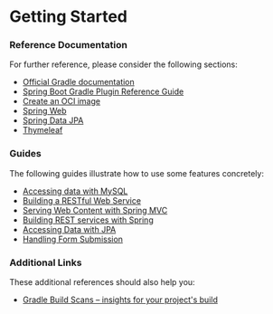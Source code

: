 # Getting Started

### Reference Documentation

For further reference, please consider the following sections:

* [Official Gradle documentation](https://docs.gradle.org)
* [Spring Boot Gradle Plugin Reference Guide](https://docs.spring.io/spring-boot/docs/2.7.1/gradle-plugin/reference/html/)
* [Create an OCI image](https://docs.spring.io/spring-boot/docs/2.7.1/gradle-plugin/reference/html/#build-image)
* [Spring Web](https://docs.spring.io/spring-boot/docs/2.7.1/reference/htmlsingle/#web)
* [Spring Data JPA](https://docs.spring.io/spring-boot/docs/2.7.1/reference/htmlsingle/#data.sql.jpa-and-spring-data)
* [Thymeleaf](https://docs.spring.io/spring-boot/docs/2.7.1/reference/htmlsingle/#web.servlet.spring-mvc.template-engines)

### Guides

The following guides illustrate how to use some features concretely:

* [Accessing data with MySQL](https://spring.io/guides/gs/accessing-data-mysql/)
* [Building a RESTful Web Service](https://spring.io/guides/gs/rest-service/)
* [Serving Web Content with Spring MVC](https://spring.io/guides/gs/serving-web-content/)
* [Building REST services with Spring](https://spring.io/guides/tutorials/rest/)
* [Accessing Data with JPA](https://spring.io/guides/gs/accessing-data-jpa/)
* [Handling Form Submission](https://spring.io/guides/gs/handling-form-submission/)

### Additional Links

These additional references should also help you:

* [Gradle Build Scans – insights for your project's build](https://scans.gradle.com#gradle)

